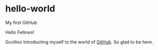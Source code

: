 # hello-world
My first GitHub

Hello Fellows!

Gcolliso introducting myself to the world of <a href="https://github.com">GitHub</a>.
So glad to be here.
